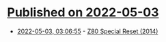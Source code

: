 # [Published on 2022-05-03](index.md)

* [2022-05-03, 03:06:55](https://news.ycombinator.com/item?id=31244033) - [Z80 Special Reset (2014)](http://www.primrosebank.net/computers/z80/z80_special_reset.htm)
